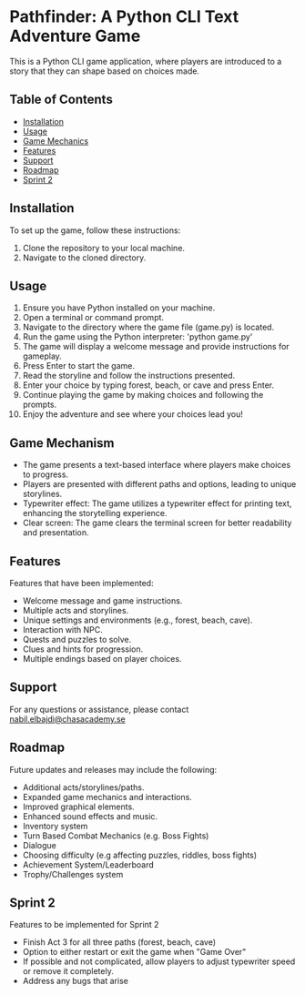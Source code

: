 # Pathfinder: A Python CLI Text Adventure Game
This is a Python CLI game application, where players are introduced to a story that they can shape based on choices made.

## Table of Contents
- [Installation](#installation)
- [Usage](#usage)
- [Game Mechanics](#game-mechanics)
- [Features](#features)
- [Support](#support)
- [Roadmap](#roadmap)
- [Sprint 2](#sprint-2)

## Installation
To set up the game, follow these instructions:
1. Clone the repository to your local machine.
2. Navigate to the cloned directory.

## Usage
1. Ensure you have Python installed on your machine.
2. Open a terminal or command prompt.
3. Navigate to the directory where the game file (game.py) is located.
4. Run the game using the Python interpreter: 'python game.py'
5. The game will display a welcome message and provide instructions for gameplay.
6. Press Enter to start the game.
7. Read the storyline and follow the instructions presented. 
8. Enter your choice by typing forest, beach, or cave and press Enter.
9. Continue playing the game by making choices and following the prompts.
10. Enjoy the adventure and see where your choices lead you!

## Game Mechanism

* The game presents a text-based interface where players make choices to progress.
* Players are presented with different paths and options, leading to unique storylines.
* Typewriter effect: The game utilizes a typewriter effect for printing text, enhancing the storytelling experience.
* Clear screen: The game clears the terminal screen for better readability and presentation.

## Features
Features that have been implemented:
* Welcome message and game instructions.
* Multiple acts and storylines.
* Unique settings and environments (e.g., forest, beach, cave).
* Interaction with NPC.
* Quests and puzzles to solve.
* Clues and hints for progression.
* Multiple endings based on player choices.

## Support
For any questions or assistance, please contact nabil.elbajdi@chasacademy.se

## Roadmap 
Future updates and releases may include the following:
* Additional acts/storylines/paths.
* Expanded game mechanics and interactions.
* Improved graphical elements.
* Enhanced sound effects and music.
* Inventory system
* Turn Based Combat Mechanics (e.g. Boss Fights)
* Dialogue
* Choosing difficulty (e.g affecting puzzles, riddles, boss fights)
* Achievement System/Leaderboard
* Trophy/Challenges system

## Sprint 2
Features to be implemented for Sprint 2
* Finish Act 3 for all three paths (forest, beach, cave)
* Option to either restart or exit the game when "Game Over"
* If possible and not complicated, allow players to adjust typewriter speed or remove it completely.
* Address any bugs that arise
